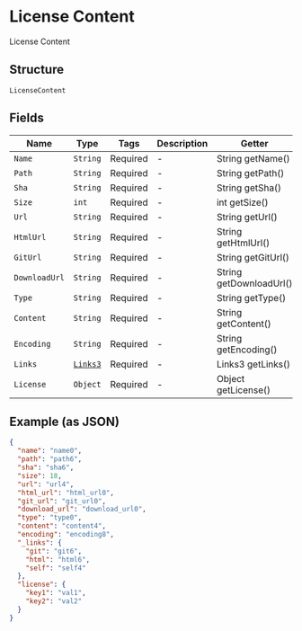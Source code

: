 
# License Content

License Content

## Structure

`LicenseContent`

## Fields

| Name | Type | Tags | Description | Getter | Setter |
|  --- | --- | --- | --- | --- | --- |
| `Name` | `String` | Required | - | String getName() | setName(String name) |
| `Path` | `String` | Required | - | String getPath() | setPath(String path) |
| `Sha` | `String` | Required | - | String getSha() | setSha(String sha) |
| `Size` | `int` | Required | - | int getSize() | setSize(int size) |
| `Url` | `String` | Required | - | String getUrl() | setUrl(String url) |
| `HtmlUrl` | `String` | Required | - | String getHtmlUrl() | setHtmlUrl(String htmlUrl) |
| `GitUrl` | `String` | Required | - | String getGitUrl() | setGitUrl(String gitUrl) |
| `DownloadUrl` | `String` | Required | - | String getDownloadUrl() | setDownloadUrl(String downloadUrl) |
| `Type` | `String` | Required | - | String getType() | setType(String type) |
| `Content` | `String` | Required | - | String getContent() | setContent(String content) |
| `Encoding` | `String` | Required | - | String getEncoding() | setEncoding(String encoding) |
| `Links` | [`Links3`](../../doc/models/links-3.md) | Required | - | Links3 getLinks() | setLinks(Links3 links) |
| `License` | `Object` | Required | - | Object getLicense() | setLicense(Object license) |

## Example (as JSON)

```json
{
  "name": "name0",
  "path": "path6",
  "sha": "sha6",
  "size": 18,
  "url": "url4",
  "html_url": "html_url0",
  "git_url": "git_url0",
  "download_url": "download_url0",
  "type": "type0",
  "content": "content4",
  "encoding": "encoding8",
  "_links": {
    "git": "git6",
    "html": "html6",
    "self": "self4"
  },
  "license": {
    "key1": "val1",
    "key2": "val2"
  }
}
```

